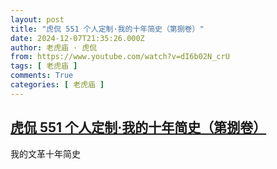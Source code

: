 ```yaml
---
layout: post
title: "虎侃 551 个人定制·我的十年简史（第捌卷）"
date: 2024-12-07T21:35:26.000Z
author: 老虎庙 · 虎侃
from: https://www.youtube.com/watch?v=dI6b02N_crU
tags: [ 老虎庙 ]
comments: True
categories: [ 老虎庙 ]
---
```

<!--1733607326000-->
[虎侃 551 个人定制·我的十年简史（第捌卷）](https://www.youtube.com/watch?v=dI6b02N_crU)
------

<div>
我的文革十年简史
</div>
